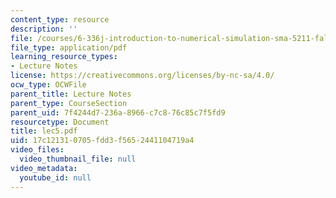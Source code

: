 ```yaml
---
content_type: resource
description: ''
file: /courses/6-336j-introduction-to-numerical-simulation-sma-5211-fall-2003/17c121310705fdd3f5652441104719a4_lec5.pdf
file_type: application/pdf
learning_resource_types:
- Lecture Notes
license: https://creativecommons.org/licenses/by-nc-sa/4.0/
ocw_type: OCWFile
parent_title: Lecture Notes
parent_type: CourseSection
parent_uid: 7f4244d7-236a-8966-c7c8-76c85c7f5fd9
resourcetype: Document
title: lec5.pdf
uid: 17c12131-0705-fdd3-f565-2441104719a4
video_files:
  video_thumbnail_file: null
video_metadata:
  youtube_id: null
---
```

